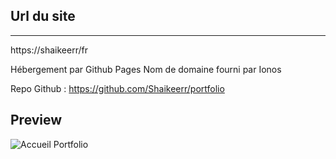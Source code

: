 
## Url du site 
---
https://shaikeerr/fr

Hébergement par Github Pages
Nom de domaine fourni par Ionos 

Repo Github : https://github.com/Shaikeerr/portfolio

## Preview 
![Accueil Portfolio](https://cdn.discordapp.com/attachments/1164684835911118981/1186026617567461517/image.png?ex=6591c05c&is=657f4b5c&hm=c2c36563ec10357b9706108fa20226e313de5d03fcd751e0d4fb24bbf5efcb8a&)
